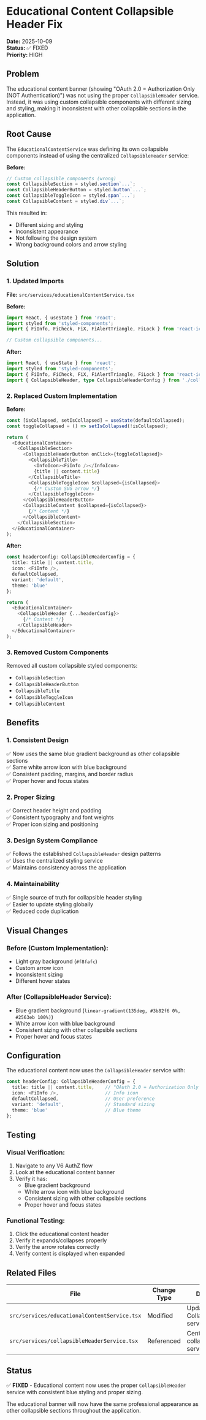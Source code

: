 # Educational Content Collapsible Header Fix

**Date:** 2025-10-09  
**Status:** ✅ FIXED  
**Priority:** HIGH  

## Problem

The educational content banner (showing "OAuth 2.0 = Authorization Only (NOT Authentication)") was not using the proper `CollapsibleHeader` service. Instead, it was using custom collapsible components with different sizing and styling, making it inconsistent with other collapsible sections in the application.

## Root Cause

The `EducationalContentService` was defining its own collapsible components instead of using the centralized `CollapsibleHeader` service:

**Before:**
```typescript
// Custom collapsible components (wrong)
const CollapsibleSection = styled.section`...`;
const CollapsibleHeaderButton = styled.button`...`;
const CollapsibleToggleIcon = styled.span`...`;
const CollapsibleContent = styled.div`...`;
```

This resulted in:
- Different sizing and styling
- Inconsistent appearance
- Not following the design system
- Wrong background colors and arrow styling

## Solution

### **1. Updated Imports**
**File:** `src/services/educationalContentService.tsx`

**Before:**
```typescript
import React, { useState } from 'react';
import styled from 'styled-components';
import { FiInfo, FiCheck, FiX, FiAlertTriangle, FiLock } from 'react-icons/fi';

// Custom collapsible components...
```

**After:**
```typescript
import React, { useState } from 'react';
import styled from 'styled-components';
import { FiInfo, FiCheck, FiX, FiAlertTriangle, FiLock } from 'react-icons/fi';
import { CollapsibleHeader, type CollapsibleHeaderConfig } from './collapsibleHeaderService';
```

### **2. Replaced Custom Implementation**
**Before:**
```typescript
const [isCollapsed, setIsCollapsed] = useState(defaultCollapsed);
const toggleCollapsed = () => setIsCollapsed(!isCollapsed);

return (
  <EducationalContainer>
    <CollapsibleSection>
      <CollapsibleHeaderButton onClick={toggleCollapsed}>
        <CollapsibleTitle>
          <InfoIcon><FiInfo /></InfoIcon>
          {title || content.title}
        </CollapsibleTitle>
        <CollapsibleToggleIcon $collapsed={isCollapsed}>
          {/* Custom SVG arrow */}
        </CollapsibleToggleIcon>
      </CollapsibleHeaderButton>
      <CollapsibleContent $collapsed={isCollapsed}>
        {/* Content */}
      </CollapsibleContent>
    </CollapsibleSection>
  </EducationalContainer>
);
```

**After:**
```typescript
const headerConfig: CollapsibleHeaderConfig = {
  title: title || content.title,
  icon: <FiInfo />,
  defaultCollapsed,
  variant: 'default',
  theme: 'blue'
};

return (
  <EducationalContainer>
    <CollapsibleHeader {...headerConfig}>
      {/* Content */}
    </CollapsibleHeader>
  </EducationalContainer>
);
```

### **3. Removed Custom Components**
Removed all custom collapsible styled components:
- `CollapsibleSection`
- `CollapsibleHeaderButton` 
- `CollapsibleTitle`
- `CollapsibleToggleIcon`
- `CollapsibleContent`

## Benefits

### **1. Consistent Design**
✅ Now uses the same blue gradient background as other collapsible sections  
✅ Same white arrow icon with blue background  
✅ Consistent padding, margins, and border radius  
✅ Proper hover and focus states  

### **2. Proper Sizing**
✅ Correct header height and padding  
✅ Consistent typography and font weights  
✅ Proper icon sizing and positioning  

### **3. Design System Compliance**
✅ Follows the established `CollapsibleHeader` design patterns  
✅ Uses the centralized styling service  
✅ Maintains consistency across the application  

### **4. Maintainability**
✅ Single source of truth for collapsible header styling  
✅ Easier to update styling globally  
✅ Reduced code duplication  

## Visual Changes

### **Before (Custom Implementation):**
- Light gray background (`#f8fafc`)
- Custom arrow icon
- Inconsistent sizing
- Different hover states

### **After (CollapsibleHeader Service):**
- Blue gradient background (`linear-gradient(135deg, #3b82f6 0%, #2563eb 100%)`)
- White arrow icon with blue background
- Consistent sizing with other collapsible sections
- Proper hover and focus states

## Configuration

The educational content now uses the `CollapsibleHeader` service with:

```typescript
const headerConfig: CollapsibleHeaderConfig = {
  title: title || content.title,    // "OAuth 2.0 = Authorization Only (NOT Authentication)"
  icon: <FiInfo />,                 // Info icon
  defaultCollapsed,                 // User preference
  variant: 'default',               // Standard sizing
  theme: 'blue'                     // Blue theme
};
```

## Testing

### **Visual Verification:**
1. Navigate to any V6 AuthZ flow
2. Look at the educational content banner
3. Verify it has:
   - Blue gradient background
   - White arrow icon with blue background
   - Consistent sizing with other collapsible sections
   - Proper hover and focus states

### **Functional Testing:**
1. Click the educational content header
2. Verify it expands/collapses properly
3. Verify the arrow rotates correctly
4. Verify content is displayed when expanded

## Related Files

| File | Change Type | Description |
|------|-------------|-------------|
| `src/services/educationalContentService.tsx` | Modified | Updated to use CollapsibleHeader service |
| `src/services/collapsibleHeaderService.tsx` | Referenced | Centralized collapsible header service |

## Status

✅ **FIXED** - Educational content now uses the proper `CollapsibleHeader` service with consistent blue styling and proper sizing.

The educational banner will now have the same professional appearance as other collapsible sections throughout the application.

